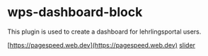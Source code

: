 # wps-dashboard-block
This plugin is used to create a dashboard for lehrlingsportal users.

[https://pagespeed.web.dev](https://pagespeed.web.dev)
[slider](https://github.com/kenwheeler/slick/)
